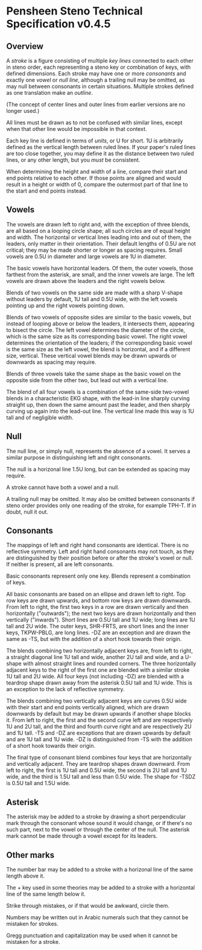 # Pensheen Steno Technical Specification v0.4.5

## Overview 

A *stroke* is a figure consisting of multiple *key lines* connected to each other in steno order, each representing a steno key or combination of keys, with defined dimensions. Each stroke may have one or more *consonants* and exactly one *vowel* or *null line*, although a trailing null may be omitted, as may null between consonants in certain situations. Multiple strokes defined as one translation make an *outline*.

(The concept of center lines and outer lines from earlier versions are no longer used.)

All lines must be drawn as to not be confused with similar lines, except when that other line would be impossible in that context.

Each key line is defined in terms of *units*, or U for short. 1U is arbitrarily defined as the vertical length between ruled lines. If your paper's ruled lines are too close together, you may define it as the distance between two ruled lines, or any other length, but you *must* be consistent.

When determining the height and width of a line, compare their start and end points relative to each other. If those points are aligned and would result in a height or width of 0, compare the outermost part of that line to the start and end points instead. 

## Vowels

The vowels are drawn left to right and, with the exception of three blends, are all based on a looping circle shape; all such circles are of equal height and width. The horizontal or vertical lines leading into and out of them, the leaders, only matter in their orientation. Their default lengths of 0.5U are not critical; they may be made shorter or longer as spacing requires. Small vowels are 0.5U in diameter and large vowels are 1U in diameter.

The basic vowels have horizontal leaders. Of them, the outer vowels, those farthest from the asterisk, are small, and the inner vowels are large. The left vowels are drawn above the leaders and the right vowels below.

Blends of two vowels on the same side are made with a sharp V-shape without leaders by default, 1U tall and 0.5U wide, with the left vowels pointing up and the right vowels pointing down.

Blends of two vowels of opposite sides are similar to the basic vowels, but instead of looping above or below the leaders, it intersects them, appearing to bisect the circle. The left vowel determines the diameter of the circle, which is the same size as its corresponding basic vowel. The right vowel determines the orientation of the leaders; if the corresponding basic vowel is the same size as the left vowel, the blend is horizontal, and if a different size, vertical. These vertical vowel blends may be drawn upwards or downwards as spacing may require.

Blends of three vowels take the same shape as the basic vowel on the opposite side from the other two, but lead out with a vertical line.

The blend of all four vowels is a combination of the same-side two-vowel blends in a characteristic EKG shape, with the lead-in line sharply curving straight up, then down the same amount past the leader, and then sharply curving up again into the lead-out line. The vertical line made this way is 1U tall and of negligible width. 

## Null

The null line, or simply null, represents the absence of a vowel. It serves a similar purpose in distinguishing left and right consonants.

The null is a horizonal line 1.5U long, but can be extended as spacing may require.

A stroke cannot have both a vowel and a null.

A trailing null may be omitted. It may also be omitted between consonants if steno order provides only one reading of the stroke, for example TPH-T. If in doubt, null it out.

## Consonants

The mappings of left and right hand consonants are identical. There is no reflective symmetry. Left and right hand consonants may not touch, as they are distinguished by their position before or after the stroke's vowel or null. If neither is present, all are left consonants.

Basic consonants represent only one key. Blends represent a combination of keys.

All basic consonants are based on an ellipse and drawn left to right. Top row keys are drawn upwards, and bottom row keys are drawn downwards. From left to right, the first two keys in a row are drawn vertically and then horizontally ("outwards"); the next two keys are drawn horizontally and then vertically ("inwards"). Short lines are 0.5U tall and 1U wide; long lines are 1U tall and 2U wide. The outer keys, SHR-FRTS, are short lines and the inner keys, TKPW-PBLG, are long lines. -DZ are an exception and are drawn the same as -TS, but with the addition of a short hook towards their origin. 

The blends combining two horizontally adjacent keys are, from left to right, a straight diagonal line 1U tall and wide, another 2U tall and wide, and a U-shape with almost straight lines and rounded corners. The three horizontally adjacent keys to the right of the first one are blended with a similar stroke 1U tall and 2U wide. All four keys (not including -DZ) are blended with a teardrop shape drawn away from the asterisk 0.5U tall and 1U wide. This is an exception to the lack of reflective symmetry.

The blends combining two vertically adjacent keys are curves 0.5U wide with their start and end points vertically aligned, which are drawn downwards by default but may be drawn upwards if another shape blocks it. From left to right, the first and the second curve left and are respectively 1U and 2U tall, and the third and fourth curve right and are respectively 2U and 1U tall. -TS and -DZ are exceptions that are drawn upwards by default and are 1U tall and 1U wide. -DZ is distinguished from -TS with the addition of a short hook towards their origin.

The final type of consonant blend combines four keys that are horizontally and vertically adjacent. They are teardrop shapes drawn downward. From left to right, the first is 1U tall and 0.5U wide, the second is 2U tall and 1U wide, and the third is 1.5U tall and less than 0.5U wide. The shape for -TSDZ is 0.5U tall and 1.5U wide.

## Asterisk

The asterisk may be added to a stroke by drawing a short perpendicular mark through the consonant whose sound it would change, or if there's no such part, next to the vowel or through the center of the null. The asterisk mark cannot be made through a vowel except for its leaders.

## Other marks

The number bar may be added to a stroke with a horizonal line of the same length above it.

The + key used in some theories may be added to a stroke with a horizontal line of the same length below it.

Strike through mistakes, or if that would be awkward, circle them.

Numbers may be written out in Arabic numerals such that they cannot be mistaken for strokes.

Gregg punctuation and capitalization may be used when it cannot be mistaken for a stroke.


